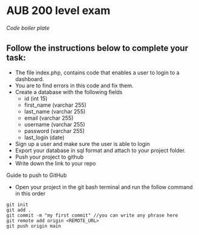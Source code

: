 # AUB 200 level exam 
###### Code boiler plate

## Follow the instructions below to complete your task:
- The file index.php, contains code that enables a user to login to a dashboard. 
- You are to find errors in this code and fix them.
- Create a database with the following fields
    - id (int 15)
    - first_name (varchar 255)
    - last_name (varchar 255)
    - email (varchar 255)
    - username (varchar 255)
    - password (varchar 255)
    - last_login (date)
- Sign up a user and make sure the user is able to login
- Export your database in sql format and attach to your project folder.
- Push your project to github
- Write down the link to your repo

Guide to push to GitHub
- Open your project in the git bash terminal and run the follow command in this order

```
git init
git add .
git commit -m "my first commit" //you can write any phrase here
git remote add origin <REMOTE_URL>
git push origin main
```